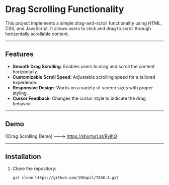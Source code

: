 # Drag Scrolling Functionality

This project implements a simple drag-and-scroll functionality using HTML, CSS, and JavaScript. It allows users to click and drag to scroll through horizontally scrollable content.

---

## Features

- **Smooth Drag Scrolling**: Enables users to drag and scroll the content horizontally.
- **Customizable Scroll Speed**: Adjustable scrolling speed for a tailored experience.
- **Responsive Design**: Works on a variety of screen sizes with proper styling.
- **Cursor Feedback**: Changes the cursor style to indicate the drag behavior.

---

## Demo

![Drag Scrolling Demo] ---> https://shorturl.at/RyihQ 

---

## Installation

1. Clone the repository:
   ```bash
   git clone https://github.com/19Kapil/TASK-A.git
